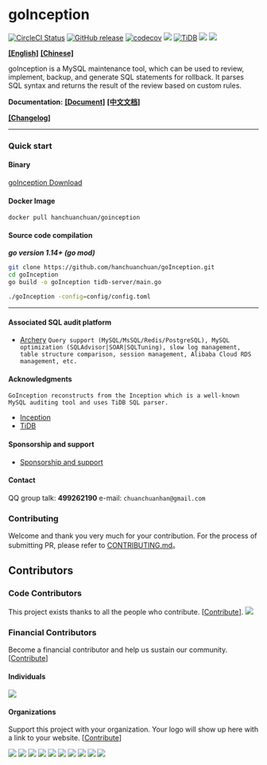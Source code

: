 # goInception

<!-- [![travis-ci](https://img.shields.io/travis/hanchuanchuan/goInception.svg)](https://travis-ci.org/hanchuanchuan/goInception) -->
[![CircleCI Status](https://circleci.com/gh/hanchuanchuan/goInception.svg?style=shield)](https://circleci.com/gh/hanchuanchuan/goInception)
[![GitHub release](https://img.shields.io/github/release-pre/hanchuanchuan/goInception.svg?style=brightgreen)](https://github.com/hanchuanchuan/goInception/releases)
[![codecov](https://codecov.io/gh/hanchuanchuan/goInception/branch/master/graph/badge.svg)](https://codecov.io/gh/hanchuanchuan/goInception)
[![](https://img.shields.io/badge/go-1.22.1-brightgreen.svg)](https://golang.org/dl/)
[![TiDB](https://img.shields.io/badge/TiDB-v2.1.1-brightgreen.svg)](https://github.com/pingcap/tidb)
![](https://img.shields.io/github/downloads/hanchuanchuan/goInception/total.svg)
![](https://img.shields.io/github/license/hanchuanchuan/goInception.svg)


**[[English]](README.md)**
**[[Chinese]](README.zh.md)**


goInception is a MySQL maintenance tool, which can be used to review, implement, backup, and generate SQL statements for rollback. It parses SQL syntax and returns the result of the review based on custom rules.

**Documentation:**
**[[Document]](https://hanchuanchuan.github.io/goInception/)**
**[[中文文档]](https://hanchuanchuan.github.io/goInception/zh/)**

**[[Changelog]](https://hanchuanchuan.github.io/goInception/changelog.html)**


----

### Quick start


#### Binary

[goInception Download](https://github.com/hanchuanchuan/goInception/releases)


#### Docker Image
```
docker pull hanchuanchuan/goinception
```


#### Source code compilation

***go version 1.14+ (go mod)***

```bash
git clone https://github.com/hanchuanchuan/goInception.git
cd goInception
go build -o goInception tidb-server/main.go

./goInception -config=config/config.toml
```

----

#### Associated SQL audit platform

* [Archery](https://github.com/hhyo/Archery) `Query support (MySQL/MsSQL/Redis/PostgreSQL), MySQL optimization (SQLAdvisor|SOAR|SQLTuning), slow log management, table structure comparison, session management, Alibaba Cloud RDS management, etc.`


#### Acknowledgments
    GoInception reconstructs from the Inception which is a well-known MySQL auditing tool and uses TiDB SQL parser.

- [Inception](https://github.com/hanchuanchuan/inception)
- [TiDB](https://github.com/pingcap/tidb)

#### Sponsorship and support
- [Sponsorship and support](https://hanchuanchuan.github.io/goInception/support.html)

#### Contact

QQ group talk: **499262190**
e-mail: `chuanchuanhan@gmail.com`

### Contributing

Welcome and thank you very much for your contribution. For the process of submitting PR, please refer to [CONTRIBUTING.md](CONTRIBUTING.md)。


## Contributors

### Code Contributors

This project exists thanks to all the people who contribute. [[Contribute](CONTRIBUTING.md)].
<a href="https://github.com/hanchuanchuan/goInception/graphs/contributors"><img src="https://opencollective.com/goInception/contributors.svg?width=890&button=false" /></a>

### Financial Contributors

Become a financial contributor and help us sustain our community. [[Contribute](https://opencollective.com/goInception/contribute)]

#### Individuals

<a href="https://opencollective.com/goInception"><img src="https://opencollective.com/goInception/individuals.svg?width=890"></a>

#### Organizations

Support this project with your organization. Your logo will show up here with a link to your website. [[Contribute](https://opencollective.com/goInception/contribute)]

<a href="https://opencollective.com/goInception/organization/0/website"><img src="https://opencollective.com/goInception/organization/0/avatar.svg"></a>
<a href="https://opencollective.com/goInception/organization/1/website"><img src="https://opencollective.com/goInception/organization/1/avatar.svg"></a>
<a href="https://opencollective.com/goInception/organization/2/website"><img src="https://opencollective.com/goInception/organization/2/avatar.svg"></a>
<a href="https://opencollective.com/goInception/organization/3/website"><img src="https://opencollective.com/goInception/organization/3/avatar.svg"></a>
<a href="https://opencollective.com/goInception/organization/4/website"><img src="https://opencollective.com/goInception/organization/4/avatar.svg"></a>
<a href="https://opencollective.com/goInception/organization/5/website"><img src="https://opencollective.com/goInception/organization/5/avatar.svg"></a>
<a href="https://opencollective.com/goInception/organization/6/website"><img src="https://opencollective.com/goInception/organization/6/avatar.svg"></a>
<a href="https://opencollective.com/goInception/organization/7/website"><img src="https://opencollective.com/goInception/organization/7/avatar.svg"></a>
<a href="https://opencollective.com/goInception/organization/8/website"><img src="https://opencollective.com/goInception/organization/8/avatar.svg"></a>
<a href="https://opencollective.com/goInception/organization/9/website"><img src="https://opencollective.com/goInception/organization/9/avatar.svg"></a>
